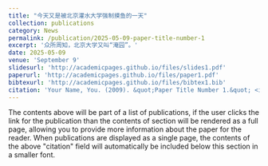 ```yaml
---
title: "今天又是被北京灌水大学强制摸鱼的一天"
collection: publications
category: News
permalink: /publication/2025-05-09-paper-title-number-1
excerpt: '众所周知，北京大学又叫“淹园”。'
date: 2025-05-09
venue: 'September 9'
slidesurl: 'http://academicpages.github.io/files/slides1.pdf'
paperurl: 'http://academicpages.github.io/files/paper1.pdf'
bibtexurl: 'http://academicpages.github.io/files/bibtex1.bib'
citation: 'Your Name, You. (2009). &quot;Paper Title Number 1.&quot; <i>Journal 1</i>. 1(1).'
---
```

The contents above will be part of a list of publications, if the user clicks the link for the publication than the contents of section will be rendered as a full page, allowing you to provide more information about the paper for the reader. When publications are displayed as a single page, the contents of the above "citation" field will automatically be included below this section in a smaller font.
